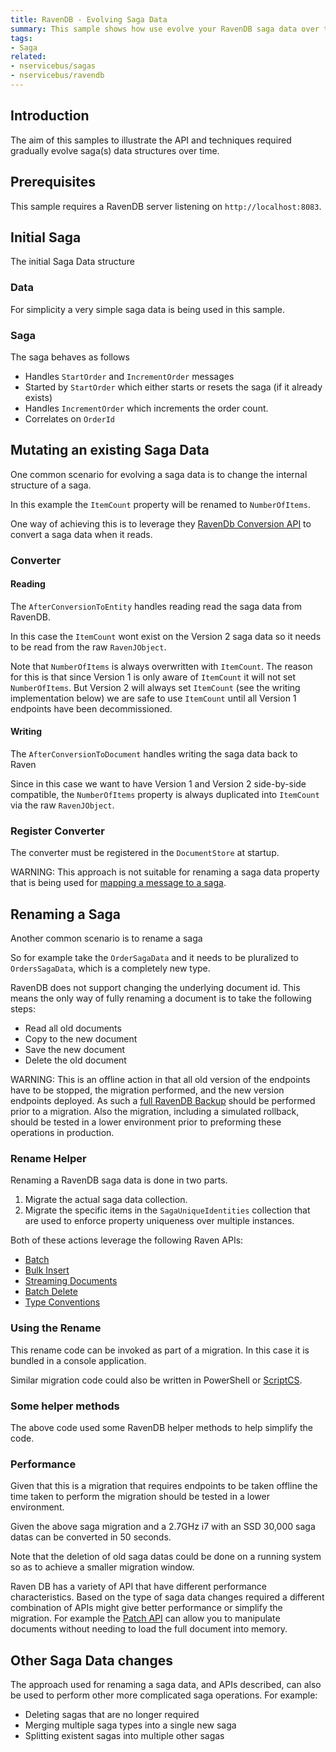 ```yaml
---
title: RavenDB - Evolving Saga Data
summary: This sample shows how use evolve your RavenDB saga data over time.
tags:
- Saga
related:
- nservicebus/sagas
- nservicebus/ravendb
---
```


## Introduction

The aim of this samples to illustrate the API and techniques required gradually evolve saga(s) data structures over time.


## Prerequisites 

This sample requires a RavenDB server listening on `http://localhost:8083`.


## Initial Saga

The initial Saga Data structure 


### Data

For simplicity a very simple saga data is being used in this sample.

<!-- import dataV1 -->


### Saga

The saga behaves as follows

 * Handles `StartOrder` and `IncrementOrder` messages
 * Started by `StartOrder` which either starts or resets the saga (if it already exists)
 * Handles `IncrementOrder` which increments the order count.
 * Correlates on `OrderId`

<!-- import saga -->


## Mutating an existing Saga Data

One common scenario for evolving a saga data is to change the internal structure of a saga. 

In this example the `ItemCount` property will be renamed to `NumberOfItems`.

<!-- import dataV2 -->

One way of achieving this is to leverage they [RavenDb Conversion API](http://ravendb.net/search?q=IDocumentConversionListener) to convert a saga data when it reads. 


### Converter

<!-- import Converter -->


#### Reading

The `AfterConversionToEntity` handles reading read the saga data from RavenDB. 

In this case the `ItemCount` wont exist on the Version 2 saga data so it needs to be read from the raw `RavenJObject`. 

Note that `NumberOfItems` is always overwritten with `ItemCount`. The reason for this is that since Version 1 is only aware of `ItemCount` it will not set `NumberOfItems`. But Version 2 will always set `ItemCount` (see the writing implementation below) we are safe to use `ItemCount` until all Version 1 endpoints have been decommissioned. 


#### Writing

The `AfterConversionToDocument` handles writing the saga data back to Raven

Since in this case we want to have Version 1 and Version 2 side-by-side compatible, the `NumberOfItems` property is always duplicated into `ItemCount` via the raw `RavenJObject`.


### Register Converter

The converter must be registered in the `DocumentStore` at startup.

<!-- import registerConverter -->


WARNING: This approach is not suitable for renaming a saga data property that is being used for [mapping a message to a saga](/nservicebus/sagas/#starting-and-correlating-sagas).


## Renaming a Saga

Another common scenario is to rename a saga

So for example take the `OrderSagaData` and it needs to be pluralized to `OrdersSagaData`, which is a completely new type.

<!-- import dataV3 -->

RavenDB does not support changing the underlying document id. This means the only way of fully renaming a document is to take the following steps:

 * Read all old documents 
 * Copy to the new document  
 * Save the new document
 * Delete the old document

WARNING: This is an offline action in that all old version of the endpoints have to be stopped, the migration performed, and the new version endpoints deployed. As such a [full RavenDB Backup](http://ravendb.net/search?q=backup%20restore) should be performed prior to a migration. Also the migration, including a simulated rollback, should be tested in a lower environment prior to preforming these operations in production.


### Rename Helper

Renaming a RavenDB saga data is done in two parts.

1. Migrate the actual saga data collection.
2. Migrate the specific items in the `SagaUniqueIdentities` collection that are used to enforce property uniqueness over multiple instances. 

Both of these actions leverage the following Raven APIs: 

 * [Batch](http://ravendb.net/search?q=Batch)
 * [Bulk Insert](http://ravendb.net/search?q=BulkInsert)
 * [Streaming Documents](http://ravendb.net/search?q=Stream)
 * [Batch Delete](http://ravendb.net/search?q=DeleteCommandData)
 * [Type Conventions](http://ravendb.net/search?q=Type%20Conventions) 

<!-- import renamer -->


### Using the Rename

This rename code can be invoked as part of a migration. In this case it is bundled in a console application.

<!-- import rename -->

Similar migration code could also be written in PowerShell or [ScriptCS](https://github.com/scriptcs/scriptcs).


### Some helper methods

The above code used some RavenDB helper methods to help simplify the code.

<!-- import RavenExtensions -->


### Performance

Given that this is a migration that requires endpoints to be taken offline the time taken to perform the migration should be tested in a lower environment.

Given the above saga migration and a 2.7GHz i7 with an SSD 30,000 saga datas can be converted  in 50 seconds.

Note that the deletion of old saga datas could be done on a running system so as to achieve a smaller migration window. 

Raven DB has a variety of API that have different performance characteristics. Based on the type of saga data changes required a different combination of APIs might give better performance or simplify the migration. For example the [Patch API](http://ravendb.net/docs/article-page/3.0/Csharp/client-api/commands/patches/how-to-use-javascript-to-patch-your-documents) can allow you to manipulate documents without needing to load the full document into memory.


## Other Saga Data changes

The approach used for renaming a saga data, and APIs described, can also be used to perform other more complicated saga operations. For example:

 * Deleting sagas that are no longer required
 * Merging multiple saga types into a single new saga
 * Splitting existent sagas into multiple other sagas 